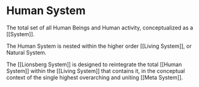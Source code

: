 # Human System

The total set of all Human Beings and Human activity, conceptualized as a [[System]]. 

The Human System is nested within the higher order [[Living System]], or Natural System. 

The [[Lionsberg System]] is designed to reintegrate the total [[Human System]] within the [[Living System]] that contains it, in the conceptual context of the single highest overarching and uniting [[Meta System]]. 
